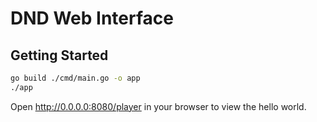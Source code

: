 # DND Web Interface

## Getting Started

```bash
go build ./cmd/main.go -o app
./app
```

Open http://0.0.0.0:8080/player in your browser to view the hello world.

